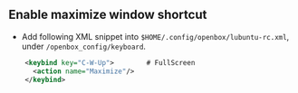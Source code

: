 ## Enable maximize window shortcut

- Add following XML snippet into `$HOME/.config/openbox/lubuntu-rc.xml`, under `/openbox_config/keyboard`.

```xml
    <keybind key="C-W-Up">        # FullScreen
      <action name="Maximize"/>
    </keybind>
```
